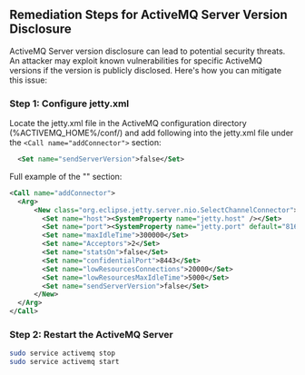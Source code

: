 

## Remediation Steps for ActiveMQ Server Version Disclosure
ActiveMQ Server version disclosure can lead to potential security threats. An attacker may exploit known vulnerabilities for specific ActiveMQ versions if the version is publicly disclosed. Here's how you can mitigate this issue:

### Step 1: Configure jetty.xml
Locate the jetty.xml file in the ActiveMQ configuration directory (%ACTIVEMQ_HOME%/conf/) and add following into the jetty.xml file under the `<Call name="addConnector">` section:
```xml
  <Set name="sendServerVersion">false</Set>
```
Full example of the "<Call name="addConnector">" section:
```xml
<Call name="addConnector">
  <Arg>
      <New class="org.eclipse.jetty.server.nio.SelectChannelConnector">
        <Set name="host"><SystemProperty name="jetty.host" /></Set>
        <Set name="port"><SystemProperty name="jetty.port" default="8161"/></Set>
        <Set name="maxIdleTime">300000</Set>
        <Set name="Acceptors">2</Set>
        <Set name="statsOn">false</Set>
        <Set name="confidentialPort">8443</Set>
        <Set name="lowResourcesConnections">20000</Set>
        <Set name="lowResourcesMaxIdleTime">5000</Set>
        <Set name="sendServerVersion">false</Set>
      </New>
  </Arg>
</Call>
```

### Step 2: Restart the ActiveMQ Server
```bash
sudo service activemq stop
sudo service activemq start
```